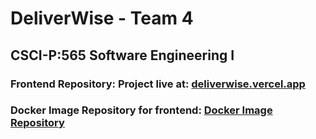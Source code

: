 # DeliverWise - Team 4
## CSCI-P:565 Software Engineering I

### Frontend Repository: Project live at: [deliverwise.vercel.app](https://deliverwise.vercel.app)

### Docker Image Repository for frontend: [Docker Image Repository](https://hub.docker.com/repository/docker/rohitgoud9/deliverwise-frontend/general)
